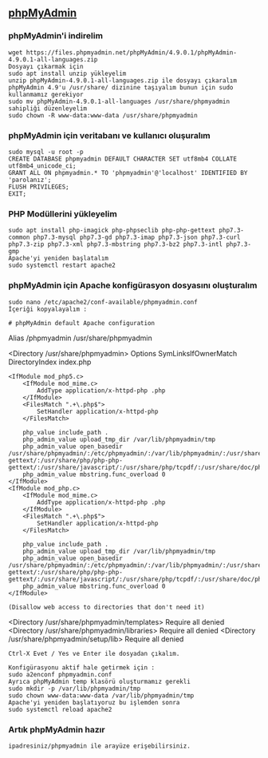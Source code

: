 ## [phpMyAdmin](https://www.linuxbabe.com/debian/install-phpmyadmin-apache-lamp-debian-10-buster)

### phpMyAdmin'i indirelim
    wget https://files.phpmyadmin.net/phpMyAdmin/4.9.0.1/phpMyAdmin-4.9.0.1-all-languages.zip
    Dosyayı çıkarmak için
    sudo apt install unzip yükleyelim
    unzip phpMyAdmin-4.9.0.1-all-languages.zip ile dosyayı çıkaralım
    phpMyAdmin 4.9'u /usr/share/ dizinine taşıyalım bunun için sudo kullanmamız gerekiyor
    sudo mv phpMyAdmin-4.9.0.1-all-languages /usr/share/phpmyadmin
    sahipliği düzenleyelim
    sudo chown -R www-data:www-data /usr/share/phpmyadmin
### phpMyAdmin için veritabanı ve kullanıcı oluşuralım
    sudo mysql -u root -p
    CREATE DATABASE phpmyadmin DEFAULT CHARACTER SET utf8mb4 COLLATE utf8mb4_unicode_ci;
    GRANT ALL ON phpmyadmin.* TO 'phpmyadmin'@'localhost' IDENTIFIED BY 'parolanız';
    FLUSH PRIVILEGES;
    EXIT;
### PHP Modüllerini yükleyelim
    sudo apt install php-imagick php-phpseclib php-php-gettext php7.3-common php7.3-mysql php7.3-gd php7.3-imap php7.3-json php7.3-curl php7.3-zip php7.3-xml php7.3-mbstring php7.3-bz2 php7.3-intl php7.3-gmp
    Apache'yi yeniden başlatalım
    sudo systemctl restart apache2
### phpMyAdmin için Apache konfigürasyon dosyasını oluşturalım
    sudo nano /etc/apache2/conf-available/phpmyadmin.conf
    İçeriği kopyalayalım :

    # phpMyAdmin default Apache configuration

Alias /phpmyadmin /usr/share/phpmyadmin

<Directory /usr/share/phpmyadmin>
    Options SymLinksIfOwnerMatch
    DirectoryIndex index.php

    <IfModule mod_php5.c>
        <IfModule mod_mime.c>
            AddType application/x-httpd-php .php
        </IfModule>
        <FilesMatch ".+\.php$">
            SetHandler application/x-httpd-php
        </FilesMatch>

        php_value include_path .
        php_admin_value upload_tmp_dir /var/lib/phpmyadmin/tmp
        php_admin_value open_basedir /usr/share/phpmyadmin/:/etc/phpmyadmin/:/var/lib/phpmyadmin/:/usr/share/php/php-gettext/:/usr/share/php/php-php-gettext/:/usr/share/javascript/:/usr/share/php/tcpdf/:/usr/share/doc/phpmyadmin/:/usr/share/php/phpseclib/
        php_admin_value mbstring.func_overload 0
    </IfModule>
    <IfModule mod_php.c>
        <IfModule mod_mime.c>
            AddType application/x-httpd-php .php
        </IfModule>
        <FilesMatch ".+\.php$">
            SetHandler application/x-httpd-php
        </FilesMatch>

        php_value include_path .
        php_admin_value upload_tmp_dir /var/lib/phpmyadmin/tmp
        php_admin_value open_basedir /usr/share/phpmyadmin/:/etc/phpmyadmin/:/var/lib/phpmyadmin/:/usr/share/php/php-gettext/:/usr/share/php/php-php-gettext/:/usr/share/javascript/:/usr/share/php/tcpdf/:/usr/share/doc/phpmyadmin/:/usr/share/php/phpseclib/
        php_admin_value mbstring.func_overload 0
    </IfModule>

</Directory>

	(Disallow web access to directories that don't need it)
<Directory /usr/share/phpmyadmin/templates>
    Require all denied
</Directory>
<Directory /usr/share/phpmyadmin/libraries>
    Require all denied
</Directory>
<Directory /usr/share/phpmyadmin/setup/lib>
    Require all denied
</Directory>

	Ctrl-X Evet / Yes ve Enter ile dosyadan çıkalım.

	Konfigürasyonu aktif hale getirmek için :
	sudo a2enconf phpmyadmin.conf
	Ayrıca phpMyAdmin temp klasörü oluşturmamız gerekli
	sudo mkdir -p /var/lib/phpmyadmin/tmp
	sudo chown www-data:www-data /var/lib/phpmyadmin/tmp
	Apache'yi yeniden başlatıyoruz bu işlemden sonra
	sudo systemctl reload apache2
###	Artık phpMyAdmin hazır
	ipadresiniz/phpmyadmin ile arayüze erişebilirsiniz.